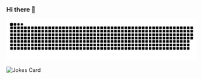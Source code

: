 ### Hi there 👋

<!--
**fabianoGDB/fabianoGDB** is a ✨ _special_ ✨ repository because its `README.md` (this file) appears on your GitHub profile.

Here are some ideas to get you started:

- 🌱 I’m currently learning python and c#
- 💬 Ask me about JOJOOO!
- 📫 How to reach me: fabianodionizioo@gmail.com and https://www.linkedin.com/in/fabiano-guilherme-dionizio-bortolussi-703bb4206/
-->
![SNAKE animation](https://github.com/fabianoGDB/fabianoGDB/blob/output/github-contribution-grid-snake.svg)

![Jokes Card](https://readme-jokes.vercel.app/api)
